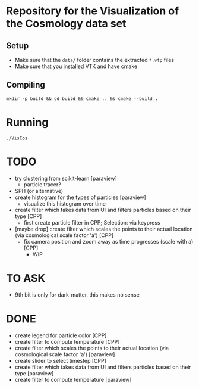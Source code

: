 
# Repository for the Visualization of the Cosmology data set


## Setup

* Make sure that the `data/` folder contains the extracted `*.vtp` files
* Make sure that you installed VTK and have cmake

## Compiling

```
mkdir -p build && cd build && cmake .. && cmake --build .
```

# Running

```
./VisCos
```

# TODO
 * try clustering from scikit-learn [paraview] 
    * particle tracer?
* SPH (or alternative)
 * create histogram for the types of particles [paraview]
    * visualize this histogram over time
 * create filter which takes data from UI and filters particles based on their type [CPP]
    * first create particle filter in CPP; Selection: via keypress
 * [maybe drop] create filter which scales the points to their actual location (via cosmological scale factor 'a') [CPP]
    * fix camera position and zoom away as time progresses (scale with a) [CPP]
        * WIP

# TO ASK
* 9th bit is only for dark-matter, this makes no sense
 
# DONE
 * create legend for particle color [CPP]
 * create filter to compute temperature [CPP]
 * create filter which scales the points to their actual location (via cosmological scale factor 'a') [paraview]
 * create slider to select timestep [CPP]
 * create filter which takes data from UI and filters particles based on their type [paraview]
 * create filter to compute temperature [paraview]

